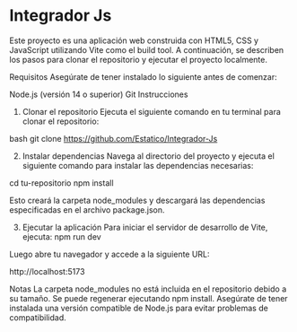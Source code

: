 # Integrador Js
Este proyecto es una aplicación web construida con HTML5, CSS y JavaScript utilizando Vite como el build tool. A continuación, se describen los pasos para clonar el repositorio y ejecutar el proyecto localmente.

Requisitos
Asegúrate de tener instalado lo siguiente antes de comenzar:

Node.js (versión 14 o superior)
Git
Instrucciones
1. Clonar el repositorio
Ejecuta el siguiente comando en tu terminal para clonar el repositorio:

bash git clone https://github.com/Estatico/Integrador-Js

2. Instalar dependencias
Navega al directorio del proyecto y ejecuta el siguiente comando para instalar las dependencias necesarias:

cd tu-repositorio npm install

Esto creará la carpeta node_modules y descargará las dependencias especificadas en el archivo package.json.

3. Ejecutar la aplicación
Para iniciar el servidor de desarrollo de Vite, ejecuta: npm run dev

Luego abre tu navegador y accede a la siguiente URL:

http://localhost:5173

Notas La carpeta node_modules no está incluida en el repositorio debido a su tamaño. Se puede regenerar ejecutando npm install. Asegúrate de tener instalada una versión compatible de Node.js para evitar problemas de compatibilidad.

